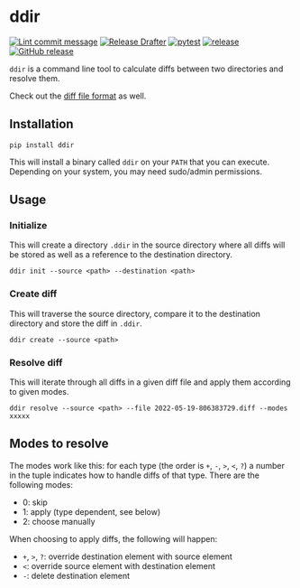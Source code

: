 # ddir

[![Lint commit message](https://github.com/yannickkirschen/ddir/actions/workflows/commit-lint.yml/badge.svg)](https://github.com/yannickkirschen/ddir/actions/workflows/commit-lint.yml)
[![Release Drafter](https://github.com/yannickkirschen/ddir/actions/workflows/release-drafter.yml/badge.svg)](https://github.com/yannickkirschen/ddir/actions/workflows/release-drafter.yml)
[![pytest](https://github.com/yannickkirschen/ddir/actions/workflows/push.yml/badge.svg)](https://github.com/yannickkirschen/ddir/actions/workflows/push.yml)
[![release](https://github.com/yannickkirschen/ddir/actions/workflows/release.yml/badge.svg)](https://github.com/yannickkirschen/ddir/actions/workflows/release.yml)
[![GitHub release](https://img.shields.io/github/release/yannickkirschen/ddir.svg)](https://github.com/yannickkirschen/ddir/releases/)

`ddir` is a command line tool to calculate diffs between two directories and
resolve them.

Check out the [diff file format](docs/diff-file-format.md) as well.

## Installation

`pip install ddir`

This will install a binary called `ddir` on your `PATH` that you can execute.
Depending on your system, you may need sudo/admin permissions.

## Usage

### Initialize

This will create a directory `.ddir` in the source directory where all diffs
will be stored as well as a reference to the destination directory.

`ddir init --source <path> --destination <path>`

### Create diff

This will traverse the source directory, compare it to the destination
directory and store the diff in `.ddir`.

`ddir create --source <path>`

### Resolve diff

This will iterate through all diffs in a given diff file and apply them
according to given modes.

`ddir resolve --source <path> --file 2022-05-19-806383729.diff --modes xxxxx`

## Modes to resolve

The modes work like this: for each type (the order is `+`, `-`, `>`, `<`, `?`)
a number in the tuple indicates how to handle diffs of that type. There are
the following modes:

- 0: skip
- 1: apply (type dependent, see below)
- 2: choose manually

When choosing to apply diffs, the following will happen:

- `+`, `>`, `?`: override destination element with source element
- `<`: override source element with destination element
- `-`: delete destination element
